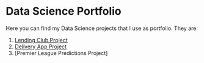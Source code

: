 # Data Science Portfolio

Here you can find my Data Science projects that I use as portfolio. They are:

1. [Lending Club Project](https://github.com/andreqaugusto/Data-Science-Portfolio/blob/master/Lending%20Club%20Project/LendingClub.ipynb)
2. [Delivery App Project](https://github.com/andreqaugusto/Data-Science-Portfolio/blob/master/Delivery%20App%20Project/Delivery%20App.ipynb)
3. [Premier League Predictions Project]

